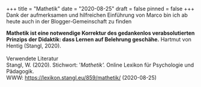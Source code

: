 +++
title = "Mathetik"
date = "2020-08-25"
draft = false
pinned = false
+++
Dank der aufmerksamen und hilfreichen Einführung von Marco bin ich ab heute auch in der Blogger-Gemeinschaft zu finden



**Mathetik ist eine notwendige Korrektur des gedankenlos verabsolutierten Prinzips der Didaktik: dass Lernen auf Belehrung geschähe.** Hartmut von Hentig (Stangl, 2020).\
\
Verwendete Literatur\
Stangl, W. (2020). Stichwort: '*Mathetik'.* Online Lexikon für Psychologie und Pädagogik.\
WWW: <https://lexikon.stangl.eu/859/mathetik/> (2020-08-25)